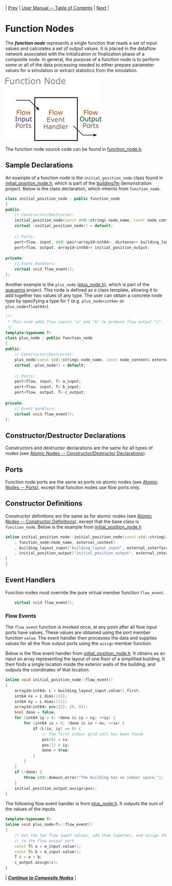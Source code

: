 | [Prev](atomic_nodes.html) | [User Manual -- Table of Contents](index.html) | [Next](composite_nodes.html) |
# Function Nodes

The ***function node*** represents a single function that reads a set of input values and calculates a set of output values. It is placed in the dataflow network associated with the initialization or finalization phase of a composite node. In general, the purpose of a function node is to perform some or all of the data processing needed to either prepare parameter values for a simulation or extract statistics from the simulation.

![Function Node](../doc/images/sydevs_function_node.png "SyDEVS function node")

The function node source code can be found in [function_node.h](https://github.com/Autodesk/sydevs/blob/master/src/sydevs/systems/function_node.h).

## Sample Declarations

An example of a function node is the `initial_position_node` class found in [initial_position_node.h](https://github.com/Autodesk/sydevs/blob/master/src/examples/demo/building7m/initial_position_node.h), which is part of the [building7m](https://github.com/Autodesk/sydevs/tree/master/src/examples/demo/building7m) demonstration project. Below is the class declaration, which inherits from `function_node`.

```cpp
class initial_position_node : public function_node
{
public:
    // Constructor/Destructor:
    initial_position_node(const std::string& node_name, const node_context& external_context);
    virtual ~initial_position_node() = default;

    // Ports:
    port<flow, input, std::pair<array2d<int64>, distance>> building_layout_input;
    port<flow, output, array1d<int64>> initial_position_output;

private:
    // Event Handlers:
    virtual void flow_event();
};
```

Another example is the `plus_node` ([plus_node.h](https://github.com/Autodesk/sydevs/blob/master/src/examples/demo/queueing/plus_node.h)), which is part of the [queueing](https://github.com/Autodesk/sydevs/tree/master/src/examples/demo/queueing) project. This node is defined as a class template, allowing it to add together two values of any type. The user can obtain a concrete node type by specifying a type for `T` (e.g. `plus_node<int64>` or `plus_node<float64>`).

```cpp
/**
 * This node adds flow inputs "a" and "b" to produce flow output "c".
 */
template<typename T>
class plus_node : public function_node
{
public:
    // Constructor/Destructor:
    plus_node(const std::string& node_name, const node_context& external_context);
    virtual ~plus_node() = default;

    // Ports:
    port<flow, input, T> a_input;
    port<flow, input, T> b_input;
    port<flow, output, T> c_output;

private:
    // Event Handlers:
    virtual void flow_event();
};
```

## Constructor/Destructor Declarations

Constructors and destructor declarations are the same for all types of nodes (see [Atomic Nodes -- Constructor/Destructor Declarations](atomic_nodes.html#constructordestructor-declarations)).

## Ports

Function node ports are the same as ports on atomic nodes (see [Atomic Nodes -- Ports](atomic_nodes.html#ports)), except that function nodes use flow ports only.

## Constructor Definitions

Constructor definitions are the same as for atomic nodes (see [Atomic Nodes -- Constructor Definitions](atomic_nodes.html#constructor-definitions)), except that the base class is `function_node`. Below is the example from [initial_position_node.h](https://github.com/Autodesk/sydevs/blob/master/src/examples/demo/building7m/initial_position_node.h)

```cpp
inline initial_position_node::initial_position_node(const std::string& node_name, const node_context& external_context)
    : function_node(node_name, external_context)
    , building_layout_input("building_layout_input", external_interface())
    , initial_position_output("initial_position_output", external_interface())
{
}
```

## Event Handlers

Function nodes must override the pure virtual member function `flow_event`.

```cpp
    virtual void flow_event();
```

### Flow Events

The `flow_event` function is invoked once, at any point after all flow input ports have values. These values are obtained using the port member function `value`. The event handler then processes the data and supplies values for all the flow output ports using the `assign` member function.

Below is the flow event handler from [initial_position_node.h](https://github.com/Autodesk/sydevs/blob/master/src/examples/demo/building7m/initial_position_node.h). It obtains as an input an array representing the layout of one floor of a simplified building. It then finds a single location inside the exterior walls of the building, and outputs the coordinates of that location.

```cpp
inline void initial_position_node::flow_event()
{
    array2d<int64> L = building_layout_input.value().first;
    int64 nx = L.dims()[0];
    int64 ny = L.dims()[1];
    array1d<int64> pos({2}, {0, 0});
    bool done = false;
    for (int64 iy = 0; !done && iy < ny; ++iy) {
        for (int64 ix = 0; !done && ix < nx; ++ix) {
            if (L(ix, iy) == 0) {
                // The first indoor grid cell has been found.
                pos(0) = ix;
                pos(1) = iy;
                done = true;
            }
        }
    }
    if (!done) {
        throw std::domain_error("The building has no indoor space.");
    }
    initial_position_output.assign(pos);
}
```

The following flow event handler is from [plus_node.h](https://github.com/Autodesk/sydevs/blob/master/src/examples/demo/queueing/plus_node.h). It outputs the sum of the values of the inputs.

```cpp
template<typename T>
inline void plus_node<T>::flow_event()
{
    // Get the two flow input values, add them together, and assign the result
    // to the flow output port.
    const T& a = a_input.value();
    const T& b = b_input.value();
    T c = a + b;
    c_output.assign(c);
}
```


| [***Continue to Composite Nodes***](composite_nodes.html) |